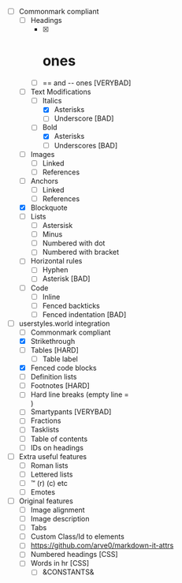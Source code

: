 - [ ] Commonmark compliant
  - [ ] Headings
    - [x] # ones
    - [ ] == and -- ones [VERYBAD]
  - [ ] Text Modifications
    - [ ] Italics
      - [x] Asterisks
      - [ ] Underscore [BAD]
    - [ ] Bold
      - [x] Asterisks
      - [ ] Underscores [BAD]
  - [ ] Images
    - [ ] Linked
    - [ ] References
  - [ ] Anchors
    - [ ] Linked
    - [ ] References
  - [x] Blockquote
  - [ ] Lists
    - [ ] Astersisk
    - [ ] Minus
    - [ ] Numbered with dot
    - [ ] Numbered with bracket
  - [ ] Horizontal rules
    - [ ] Hyphen
    - [ ] Asterisk [BAD]
  - [ ] Code
    - [ ] Inline
    - [ ] Fenced backticks
    - [ ] Fenced indentation [BAD]
- [ ] userstyles.world integration
  - [ ] Commonmark compliant
  - [x] Strikethrough
  - [ ] Tables [HARD]
    - [ ] Table label
  - [x] Fenced code blocks
  - [ ] Definition lists
  - [ ] Footnotes [HARD]
  - [ ] Hard line breaks (empty line = <br>)
  - [ ] Smartypants [VERYBAD]
  - [ ] Fractions
  - [ ] Tasklists
  - [ ] Table of contents
  - [ ] IDs on headings
- [ ] Extra useful features
  - [ ] Roman lists
  - [ ] Lettered lists
  - [ ] :tm: (r) (c) etc
  - [ ] Emotes
- [ ] Original features
  - [ ] Image alignment
  - [ ] Image description
  - [ ] Tabs
  - [ ] Custom Class/Id to elements 
  - [ ] https://github.com/arve0/markdown-it-attrs
  - [ ] Numbered headings [CSS]
  - [ ] Words in hr [CSS]
	- [ ] &CONSTANTS&
